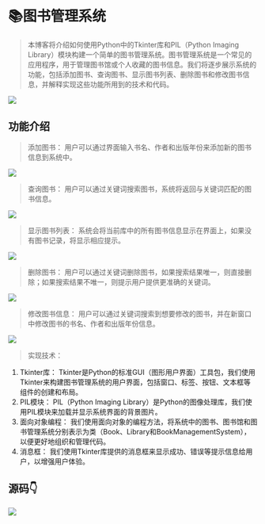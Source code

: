 # 📚图书管理系统


<MyGlobalComponent />


> 本博客将介绍如何使用Python中的Tkinter库和PIL（Python Imaging Library）模块构建一个简单的图书管理系统。图书管理系统是一个常见的应用程序，用于管理图书馆或个人收藏的图书信息。我们将逐步展示系统的功能，包括添加图书、查询图书、显示图书列表、删除图书和修改图书信息，并解释实现这些功能所用到的技术和代码。

![](http://cdn.qiniu.liyansheng.top/img/20240603225651.png)
## 功能介绍

> 添加图书： 用户可以通过界面输入书名、作者和出版年份来添加新的图书信息到系统中。

![](http://cdn.qiniu.liyansheng.top/img/0347efc0dfa0fc86e4db28d07d9d70ac.png)

> 查询图书： 用户可以通过关键词搜索图书，系统将返回与关键词匹配的图书信息。


![](http://cdn.qiniu.liyansheng.top/img/7b2ed754ead9368a596f668678608c9f.png)

> 显示图书列表： 系统会将当前库中的所有图书信息显示在界面上，如果没有图书记录，将显示相应提示。


![](http://cdn.qiniu.liyansheng.top/img/ac63cbb0b174477450a43072fa9a4a01.png)

> 删除图书： 用户可以通过关键词删除图书，如果搜索结果唯一，则直接删除；如果搜索结果不唯一，则提示用户提供更准确的关键词。

![](http://cdn.qiniu.liyansheng.top/img/83c3f58c58581e6b7997bbbb9275afb4.png)

> 修改图书信息： 用户可以通过关键词搜索到想要修改的图书，并在新窗口中修改图书的书名、作者和出版年份信息。

![](http://cdn.qiniu.liyansheng.top/img/18b8fc6b706613c52e8282ba2311784d.png)

> 实现技术：

1. Tkinter库： Tkinter是Python的标准GUI（图形用户界面）工具包，我们使用Tkinter来构建图书管理系统的用户界面，包括窗口、标签、按钮、文本框等组件的创建和布局。
2. PIL模块： PIL（Python Imaging Library）是Python的图像处理库，我们使用PIL模块来加载并显示系统界面的背景图片。
3. 面向对象编程： 我们使用面向对象的编程方法，将系统中的图书、图书馆和图书管理系统分别表示为类（Book、Library和BookManagementSystem），以便更好地组织和管理代码。
4. 消息框： 我们使用Tkinter库提供的消息框来显示成功、错误等提示信息给用户，以增强用户体验。

## 源码👇

![](http://cdn.qiniu.liyansheng.top/img/7fcabcdda28d93cf36b80d2ec63c0491.png)

<!-- <PaymentButton :productId="125" /> -->
